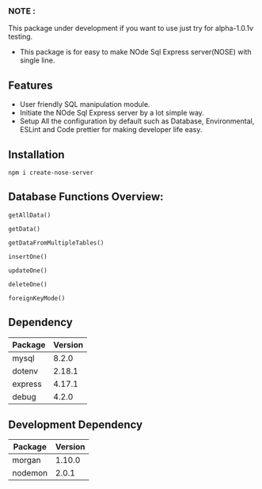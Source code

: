 ### NOTE : 
This package under development if you want to use just try for alpha-1.0.1v testing.

- This package is for easy to make NOde Sql Express server(NOSE) with single line.

## Features
- User friendly SQL manipulation module.
- Initiate the NOde Sql Express server by a lot simple way.
- Setup All the configuration by default such as Database, Environmental, ESLint and Code prettier for making developer life easy.

## Installation

```npm2yarn
npm i create-nose-server
```

## Database Functions Overview:

```
getAllData()

getData()

getDataFromMultipleTables()

insertOne()

updateOne()

deleteOne()

foreignKeyMode()
```

## Dependency

| Package | Version |
| ------- | ------- |
| mysql   |  8.2.0  |
| dotenv  |  2.18.1 |
| express |  4.17.1 |
| debug   |  4.2.0  |

## Development Dependency

| Package | Version |
| ------- | ------- |
| morgan  |  1.10.0 |
| nodemon |  2.0.1  |



